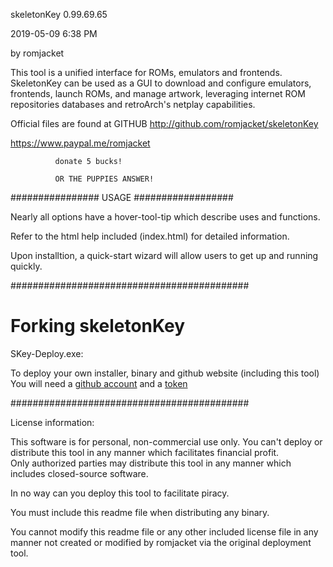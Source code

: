 skeletonKey 0.99.69.65

 2019-05-09 6:38 PM
 
by romjacket 

This tool is a unified interface for ROMs, emulators and frontends.
SkeletonKey can be used as a GUI to download and configure emulators, frontends, 
launch ROMs, and manage artwork, leveraging internet ROM repositories databases 
and retroArch's netplay capabilities.

Official files are found at GITHUB
http://github.com/romjacket/skeletonKey


https://www.paypal.me/romjacket

              donate 5 bucks!  
              
              OR THE PUPPIES ANSWER!
  


################  USAGE  ##################

Nearly all options have a hover-tool-tip which describe uses and functions.

Refer to the html help included (index.html) for detailed information.

Upon installtion, a quick-start wizard will allow users to get up and running quickly.

###########################################

# Forking skeletonKey

SKey-Deploy.exe:  

To deploy your own installer, binary and github website (including this tool) 
You will need a [github account](https://github.com/join) and a [token](https://github.com/settings/tokens)

###########################################

License information:

This software is for personal, non-commercial use only.
You can't deploy or distribute this tool in any manner which facilitates financial profit.  
Only authorized parties may distribute this tool in any manner which includes closed-source software.  

In no way can you deploy this tool to facilitate piracy.  

You must include this readme file when distributing any binary.

You cannot modify this readme file or any other included license file in any manner not created or modified by romjacket via the original deployment tool.
